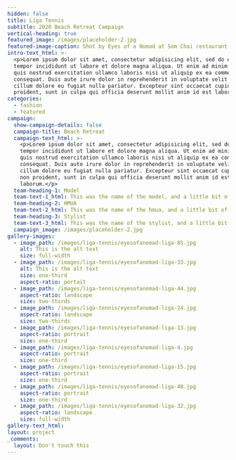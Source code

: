 ```yaml
---
hidden: false
title: Liga Tennis
subtitle: 2020 Beach Retreat Campaign
vertical-heading: true
featured_image: /images/placeholder-2.jpg
featured-image-caption: Shot by Eyes of a Nomad at Som Chai restaurant
intro-text_html: >-
  <p>Lorem ipsum dolor sit amet, consectetur adipisicing elit, sed do eiusmod
  tempor incididunt ut labore et dolore magna aliqua. Ut enim ad minim veniam,
  quis nostrud exercitation ullamco laboris nisi ut aliquip ex ea commodo
  consequat. Duis aute irure dolor in reprehenderit in voluptate velit esse
  cillum dolore eu fugiat nulla pariatur. Excepteur sint occaecat cupidatat non
  proident, sunt in culpa qui officia deserunt mollit anim id est laborum.</p>
categories:
  - fashion
  - featured
campaign:
  show-campaign-details: false
  campaign-title: Beach Retreat
  campaign-text_html: >-
    <p>Lorem ipsum dolor sit amet, consectetur adipisicing elit, sed do eiusmod
    tempor incididunt ut labore et dolore magna aliqua. Ut enim ad minim veniam,
    quis nostrud exercitation ullamco laboris nisi ut aliquip ex ea commodo
    consequat. Duis aute irure dolor in reprehenderit in voluptate velit esse
    cillum dolore eu fugiat nulla pariatur. Excepteur sint occaecat cupidatat
    non proident, sunt in culpa qui officia deserunt mollit anim id est
    laborum.</p>
  team-heading-1: Model
  team-text-1_html: This was the name of the model, and a little bit of a blurb about her.
  team-heading-2: HMUA
  team-text-2_html: This was the name of the hmua, and a little bit of a blurb about her.
  team-heading-3: Stylist
  team-text-3_html: This was the name of the stylist, and a little bit of a blurb about her.
  campaign_image: /images/placeholder-2.jpg
gallery-images:
  - image_path: /images/liga-tennis/eyesofanomad-liga-85.jpg
    alt: This is the alt text
    size: full-width
  - image_path: /images/liga-tennis/eyesofanomad-liga-33.jpg
    alt: This is the alt text
    size: one-third
    aspect-ratio: portait
  - image_path: /images/liga-tennis/eyesofanomad-liga-44.jpg
    aspect-ratio: landscape
    size: two-thirds
  - image_path: /images/liga-tennis/eyesofanomad-liga-24.jpg
    aspect-ratio: landscape
    size: two-thirds
  - image_path: /images/liga-tennis/eyesofanomad-liga-13.jpg
    aspect-ratio: portrait
    size: one-third
  - image_path: /images/liga-tennis/eyesofanomad-liga-4.jpg
    aspect-ratio: portrait
    size: one-third
  - image_path: /images/liga-tennis/eyesofanomad-liga-15.jpg
    aspect-ratio: portrait
    size: one-third
  - image_path: /images/liga-tennis/eyesofanomad-liga-48.jpg
    aspect-ratio: portrait
    size: one-third
  - image_path: /images/liga-tennis/eyesofanomad-liga-32.jpg
    aspect-ratio: landscape
    size: full-width
gallery-text_html:
layout: project
_comments:
  layout: Don't touch this
---
```


